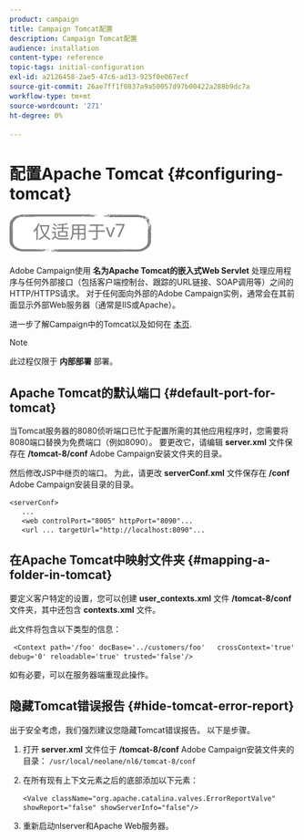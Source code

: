 ```yaml
---
product: campaign
title: Campaign Tomcat配置
description: Campaign Tomcat配置
audience: installation
content-type: reference
topic-tags: initial-configuration
exl-id: a2126458-2ae5-47c6-ad13-925f0e067ecf
source-git-commit: 26ae7ff1f0837a9a50057d97b00422a288b9dc7a
workflow-type: tm+mt
source-wordcount: '271'
ht-degree: 0%

---
```


# 配置Apache Tomcat {#configuring-tomcat}

![](../../assets/v7-only.svg)

Adobe Campaign使用 **名为Apache Tomcat的嵌入式Web Servlet** 处理应用程序与任何外部接口（包括客户端控制台、跟踪的URL链接、SOAP调用等）之间的HTTP/HTTPS请求。 对于任何面向外部的Adobe Campaign实例，通常会在其前面显示外部Web服务器（通常是IIS或Apache）。

进一步了解Campaign中的Tomcat以及如何在 [本页](../../production/using/locate-tomcat-version.md).

>[!NOTE]
>
>此过程仅限于 **内部部署** 部署。

## Apache Tomcat的默认端口 {#default-port-for-tomcat}

当Tomcat服务器的8080侦听端口已忙于配置所需的其他应用程序时，您需要将8080端口替换为免费端口（例如8090）。 要更改它，请编辑 **server.xml** 文件保存在 **/tomcat-8/conf** Adobe Campaign安装文件夹的目录。

然后修改JSP中继页的端口。 为此，请更改 **serverConf.xml** 文件保存在 **/conf** Adobe Campaign安装目录的目录。

```
<serverConf>
   ...
   <web controlPort="8005" httpPort="8090"...
   <url ... targetUrl="http://localhost:8090"...
```

## 在Apache Tomcat中映射文件夹 {#mapping-a-folder-in-tomcat}

要定义客户特定的设置，您可以创建 **user_contexts.xml** 文件 **/tomcat-8/conf** 文件夹，其中还包含 **contexts.xml** 文件。

此文件将包含以下类型的信息：

```
 <Context path='/foo' docBase='../customers/foo'   crossContext='true' debug='0' reloadable='true' trusted='false'/>
```

如有必要，可以在服务器端重现此操作。

## 隐藏Tomcat错误报告 {#hide-tomcat-error-report}

出于安全考虑，我们强烈建议您隐藏Tomcat错误报告。 以下是步骤。

1. 打开 **server.xml** 文件位于 **/tomcat-8/conf** Adobe Campaign安装文件夹的目录：  `/usr/local/neolane/nl6/tomcat-8/conf`
1. 在所有现有上下文元素之后的底部添加以下元素：

   ```
   <Valve className="org.apache.catalina.valves.ErrorReportValve" showReport="false" showServerInfo="false"/>
   ```
1. 重新启动nlserver和Apache Web服务器。
